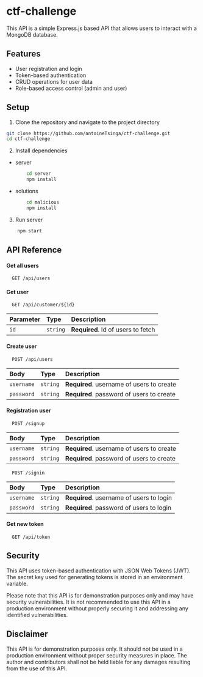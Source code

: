 
# ctf-challenge

This API is a simple Express.js based API that allows users to interact with a MongoDB database.


## Features

- User registration and login
- Token-based authentication
- CRUD operations for user data
- Role-based access control (admin and user)

## Setup

1. Clone the repository and navigate to the project directory

```bash
git clone https://github.com/antoineTsinga/ctf-challenge.git
cd ctf-challenge
```

2. Install dependencies
- server
    ```bash
        cd server
        npm install
    ```
- solutions
    ```bash
        cd malicious
        npm install
    ```
3. Run server
```bash
    npm start
```

## API Reference

#### Get all users

```http
  GET /api/users
```

#### Get user

```http
  GET /api/customer/${id}
```

| Parameter | Type     | Description                       |
| :-------- | :------- | :-------------------------------- |
| `id`      | `string` | **Required**. Id of users to fetch |

#### Create user

```http
  POST /api/users
```

| Body | Type     | Description                       |
| :-------- | :------- | :-------------------------------- |
| `username`      | `string` | **Required**. username of users to create |
| `password`      | `string` | **Required**. password of users to create |

#### Registration user

```http
  POST /signup
```

| Body | Type     | Description                       |
| :-------- | :------- | :-------------------------------- |
| `username`      | `string` | **Required**. username of users to create |
| `password`      | `string` | **Required**. password of users to create |


```http
  POST /signin
```

| Body | Type     | Description                       |
| :-------- | :------- | :-------------------------------- |
| `username`      | `string` | **Required**. username of users to login |
| `password`      | `string` | **Required**. password of users to login |

#### Get new token

```http
  GET /api/token
```

## Security

This API uses token-based authentication with JSON Web Tokens (JWT). The secret key used for generating tokens is stored in an environment variable.

Please note that this API is for demonstration purposes only and may have security vulnerabilities. It is not recommended to use this API in a production environment without properly securing it and addressing any identified vulnerabilities.

## Disclaimer
This API is for demonstration purposes only. It should not be used in a production environment without proper security measures in place. The author and contributors shall not be held liable for any damages resulting from the use of this API.
